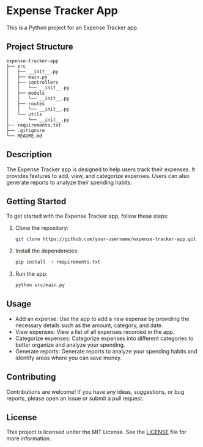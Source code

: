 # Expense Tracker App

This is a Python project for an Expense Tracker app.

## Project Structure

```
expense-tracker-app
├── src
│   ├── __init__.py
│   ├── main.py
│   ├── controllers
│   │   └── __init__.py
│   ├── models
│   │   └── __init__.py
│   ├── routes
│   │   └── __init__.py
│   └── utils
│       └── __init__.py
├── requirements.txt
├── .gitignore
└── README.md
```

## Description

The Expense Tracker app is designed to help users track their expenses. It provides features to add, view, and categorize expenses. Users can also generate reports to analyze their spending habits.

## Getting Started

To get started with the Expense Tracker app, follow these steps:

1. Clone the repository:

   ```bash
   git clone https://github.com/your-username/expense-tracker-app.git
   ```

2. Install the dependencies:

   ```bash
   pip install -r requirements.txt
   ```

3. Run the app:

   ```bash
   python src/main.py
   ```

## Usage

- Add an expense: Use the app to add a new expense by providing the necessary details such as the amount, category, and date.
- View expenses: View a list of all expenses recorded in the app.
- Categorize expenses: Categorize expenses into different categories to better organize and analyze your spending.
- Generate reports: Generate reports to analyze your spending habits and identify areas where you can save money.

## Contributing

Contributions are welcome! If you have any ideas, suggestions, or bug reports, please open an issue or submit a pull request.

## License

This project is licensed under the MIT License. See the [LICENSE](LICENSE) file for more information.